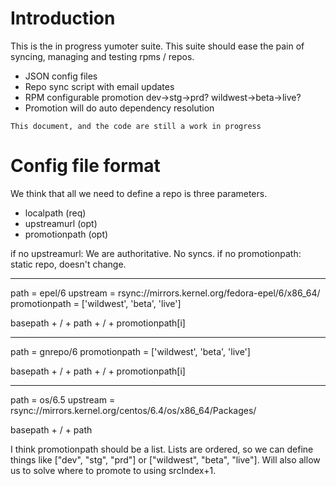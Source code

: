 Introduction
============
This is the in progress yumoter suite. This suite should ease the pain of syncing, managing and testing rpms / repos.

- JSON config files
- Repo sync script with email updates
- RPM configurable promotion dev->stg->prd? wildwest->beta->live?
- Promotion will do auto dependency resolution

`This document, and the code are still a work in progress`

Config file format
============
We think that all we need to define a repo is three parameters.
- localpath (req)
- upstreamurl (opt)
- promotionpath (opt)

if no upstreamurl: We are authoritative. No syncs.
if no promotionpath: static repo, doesn't change.

---
path     = epel/6
upstream      = rsync://mirrors.kernel.org/fedora-epel/6/x86_64/
promotionpath = ['wildwest', 'beta', 'live']

basepath + / + path + / + promotionpath[i]

---
path     = gnrepo/6
promotionpath = ['wildwest', 'beta', 'live']

basepath + / + path + / + promotionpath[i]

---
path = os/6.5
upstream  = rsync://mirrors.kernel.org/centos/6.4/os/x86_64/Packages/

basepath + / + path



I think promotionpath should be a list. Lists are ordered, so we can define things like ["dev", "stg", "prd"] or ["wildwest", "beta", "live"]. Will also allow us to solve where to promote to using srcIndex+1.
